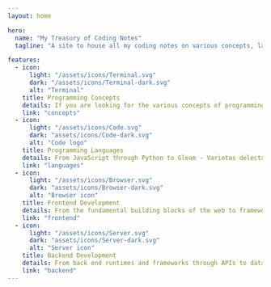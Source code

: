 ```yaml
---
layout: home

hero:
  name: "My Treasury of Coding Notes"
  tagline: "A site to house all my coding notes on various concepts, languages, frameworks, and libraries that I came into contact with"

features:
  - icon:
      light: "/assets/icons/Terminal.svg"
      dark: "/assets/icons/Terminal-dark.svg"
      alt: "Terminal"
    title: Programming Concepts
    details: If you are looking for the various concepts of programming from the basics to functional programming, you're in the right place.
    link: "concepts"
  - icon:
      light: "/assets/icons/Code.svg"
      dark: "assets/icons/Code-dark.svg"
      alt: "Code logo"
    title: Programming Languages
    details: From JavaScript through Python to Gleam - Varietas delectat
    link: "languages"
  - icon:
      light: "/assets/icons/Browser.svg"
      dark: "assets/icons/Browser-dark.svg"
      alt: "Browser icon"
    title: Frontend Development
    details: From the fundamental building blocks of the web to frameworks that make our lives easier
    link: "frontend"
  - icon:
      light: "/assets/icons/Server.svg"
      dark: "assets/icons/Server-dark.svg"
      alt: "Server icon"
    title: Backend Development
    details: From back end runtimes and frameworks through APIs to databases
    link: "backend"
---
```


